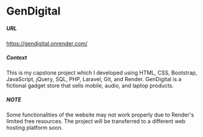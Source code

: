 # GenDigital

##### URL

https://gendigital.onrender.com/

##### Context

This is my capstone project which I developed using HTML, CSS, Bootstrap, JavaScript, jQuery, SQL, PHP, Laravel, Git, and Render. GenDigital is a fictional gadget store that sells mobile, audio, and laptop products.

##### NOTE

Some functionalities of the website may not work properly due to Render's limited free resources. The project will be transferred to a different web hosting platform soon.
